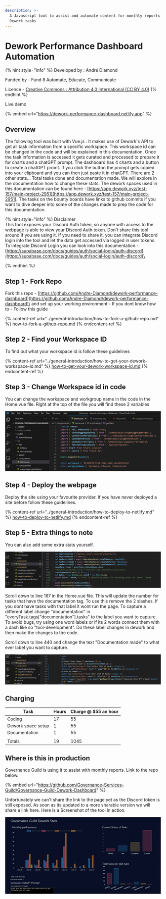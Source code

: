 ```yaml
---
description: >-
  A Javascript tool to assist and automate content for monthly reports based on
  Dework tasks
---
```


# Dework Performance Dashboard Automation

{% hint style="info" %}
Developed by : André Diamond

Funded by - Fund 8 Automate, Educate, Communicate

Licence - [Creative Commons : Attribution 4.0 International (CC BY 4.0)](https://creativecommons.org/licenses/by/4.0/)
{% endhint %}

Live demo

{% embed url="https://dework-performance-dashboard.netlify.app" %}

## Overview

The following tool was built with Vue.js . It makes use of Dework's API to get all task information from a specific workspace. This workspace id can be changed in the code and will be explained in this documentation. Once the task information is accessed it gets curated and processed to prepare it for charts and a chatGPT prompt. The dashboard has 4 charts and a button to create a chatGPT promt. If you click the button the prompt gets copied into your clipboard and you can then just paste it in chatGPT. There are 2 other stats... Total tasks done and documentation made. We will explore in the documentation how to change these stats. The dework spaces used in this documentation can be found here - [https://app.dework.xyz/test-157/main-project-2951](https://app.dework.xyz/test-157/main-project-2951). The tasks on the bounty boards have links to github commits if you want to dive deeper into some of the changes made to prep the code for this documentation.&#x20;

{% hint style="info" %}
Disclaimer\
This tool exposes your Discord Auth token, so anyone with access to the webpage is able to view your Discord Auth token. Don't share this tool around if you are using it. If you need to share it, you can integrate Discord login into the tool and let the data get accessed via logged in user tokens. To integrate Discord Login you can look into this documentation - [https://supabase.com/docs/guides/auth/social-login/auth-discord](https://supabase.com/docs/guides/auth/social-login/auth-discord)\

{% endhint %}

## Step 1 - Fork Repo

Fork this repo - [https://github.com/Andre-Diamond/dework-performance-dashboard](https://github.com/Andre-Diamond/dework-performance-dashboard)\
and set up your working environment - If you dont know how to - Follow this guide&#x20;

{% content-ref url="../general-introduction/how-to-fork-a-github-repo.md" %}
[how-to-fork-a-github-repo.md](../general-introduction/how-to-fork-a-github-repo.md)
{% endcontent-ref %}

## Step 2 - Find your Workspace ID

To find out what your workspace id is follow these guidelines&#x20;

{% content-ref url="../general-introduction/how-to-get-your-dework-workspace-id.md" %}
[how-to-get-your-dework-workspace-id.md](../general-introduction/how-to-get-your-dework-workspace-id.md)
{% endcontent-ref %}

## Step 3 - Change Workspace id in code

You can change the workspace and workgroup name in the code in the Home.vue file. Right at the top of the file you will find these 2 variables

![](<../../.gitbook/assets/image (3).png>)

## Step 4 - Deploy the webpage

Deploy the site using your favourite provider. If you have never deployed a site before follow these guidelines.

{% content-ref url="../general-introduction/how-to-deploy-to-netlify.md" %}
[how-to-deploy-to-netlify.md](../general-introduction/how-to-deploy-to-netlify.md)
{% endcontent-ref %}

## Step 5 - Extra things to note

You can also add some extra stats yourself.

![](<../../.gitbook/assets/image (11).png>)

Scroll down to line 167 in the Home.vue file. This will update the number for tasks that have the documentation tag. To use this remove the 2 slashes. If you dont have tasks with that label it wont run the page. To capture a different label change "documentation" in "everyTask.tags\["documentation"].tasks" to the label you want to capture. To avoid bugs, try using one word labels or if its 2 words connect them with a dash like so "tool-development". Do these label changes in dework and then make the changes to the code.

Scroll down to line 440 and change the text "Documentation made" to what ever label you want to capture.

![](<../../.gitbook/assets/image (24).png>)

## Charging

| Task               | Hours | Charge @ $55 an hour |
| ------------------ | ----- | -------------------- |
| Coding             | 17    | 55                   |
| Dework space setup | 1     | 55                   |
| Documentation      | 1     | 55                   |
|                    |       |                      |
| Totals             | 19    | 1045                 |

## Where is this in production

Governance Guild is using it to assist with monthly reports. Link to the repo below.

{% embed url="https://github.com/Governance-Services-Guild/Governance-Guild-Dework-Dashboard" %}

Unfortunately we can't share the link to the page yet as the Discord token is still exposed. As soon as its updated to a more sharable version we will share a link here. Here is a Screenshot of the tool in action.

![](<../../.gitbook/assets/image (29).png>)

